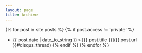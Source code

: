 ```yaml
---
layout: page
title: Archive
---
```


{% for post in site.posts %}
  {% if post.access != 'private' %}
  * {{ post.date | date_to_string }} &raquo; [{{ post.title }}]({{ post.url }}#disqus_thread)
  {% endif %}
{% endfor %}
